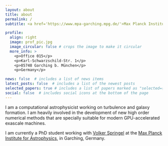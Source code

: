 ```yaml
---
layout: about
title: about
permalink: /
subtitle: <a href='https://www.mpa-garching.mpg.de/'>Max Planck Institute for Astrophysics, Garching, Germany.</a> E pur si flows.

profile:
  align: right
  image: prof_pic.jpg
  image_circular: false # crops the image to make it circular
  more_info: >
    <p>Office 015</p>
    <p>Karl-Schwarzschild-Str. 1</p>
    <p>85748 Garching b. München</p>
    <p>Germany</p>

news: false  # includes a list of news items
latest_posts: false  # includes a list of the newest posts
selected_papers: true # includes a list of papers marked as "selected={true}"
social: false  # includes social icons at the bottom of the page
---
```


I am a computational astrophysicist working on turbulence and galaxy formation. I am heavily involved in the development of new high order numerical methods that are specially suitable for modern GPU-accelerated exascale machines.

I am currently a PhD student working with [Volker Springel](https://www.mpa-garching.mpg.de/person/55019/2377) at the [Max Planck Institute for Astrophysics](https://www.mpa-garching.mpg.de/), in Garching, Germany.

